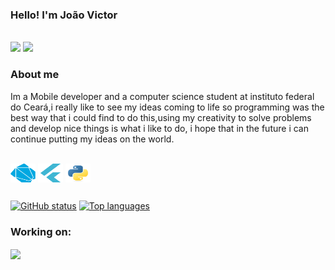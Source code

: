 ### Hello! I'm João Victor

<div>
  <br>
  <a href="https://www.linkedin.com/in/joaovfranca/" target="_blank"><img
      src="https://img.shields.io/badge/-LinkedIn-%230077B5?style=for-the-badge&logo=linkedin&logoColor=white"
      target="_blank"></a>
  <a href="mailto:joaovfranca1@gmail.com"><img
      src="https://img.shields.io/badge/-Gmail-%23333?style=for-the-badge&logo=gmail&logoColor=white"
      target="_blank"></a>
  </br>
</div>

### About me

Im a Mobile developer and a computer science student at instituto federal do Ceará,i really like to see my ideas coming to life so programming was the best way that i could find to do this,using my creativity to solve problems and develop nice things is what i like to do, i hope that in the future i can continue putting my ideas on the world.

<div style="display: inline_block"><br>
  <img href="https://github.com/Jaofranca?tab=repositories&language=dart"  align="center" alt="Alex-Js" height="30" width="40" src="https://raw.githubusercontent.com/devicons/devicon/master/icons/dart/dart-plain.svg">
  <img href="https://github.com/Jaofranca?tab=repositories&language=flutter" align="center" alt="Alex-Ts" height="30" width="40" src="https://raw.githubusercontent.com/devicons/devicon/master/icons/flutter/flutter-plain.svg">
  <img href="https://github.com/Jaofranca?tab=repositories&language=python" align="center" alt="Alex-Python" height="30" width="40" src="https://raw.githubusercontent.com/devicons/devicon/master/icons/python/python-original.svg">
  
##
  
<div> 


 <p>
  <a href="https://www.linkedin.com/in/joaovfranca/" target="_blank"><img alt="GitHub status" src="https://github-readme-stats.vercel.app/api?username=jaoFranca&count_private=true&theme=synthwave"></a>
 <a href="https://www.linkedin.com/in/joaovfranca/" target="_blank"><img alt="Top languages" src="https://github-readme-stats.vercel.app/api/top-langs/?username=Jaofranca&hide=shaderlab,cmake&layout=compact&theme=synthwave"></a>
</p>
 
 

### Working on:
<p >
  <a href="https://github.com/JaoFranca/GameLauncher">
    <img
      align="center"
      height="120em"
      src="https://github-readme-stats.vercel.app/api/pin/?username=JaoFranca&repo=GameLauncher&theme=synthwave">
    </img>
  </a>
</p>
